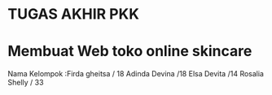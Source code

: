 # TUGAS AKHIR PKK

# Membuat Web toko online skincare
Nama Kelompok :Firda gheitsa / 18
               Adinda Devina /18
               Elsa Devita /14
               Rosalia Shelly / 33
